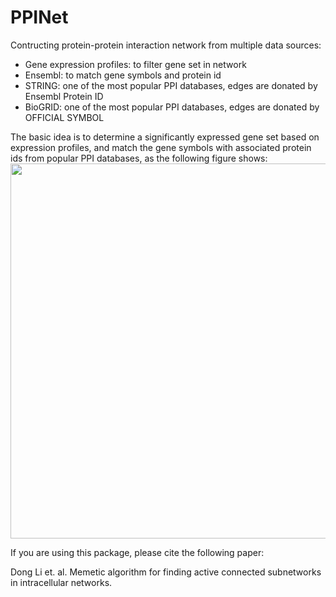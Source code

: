 # PPINet
Contructing protein-protein interaction network from multiple data sources:
- Gene expression profiles: to filter gene set in network
- Ensembl: to match gene symbols and protein id
- STRING: one of the most popular PPI databases, edges are donated by Ensembl Protein ID
- BioGRID: one of the most popular PPI databases, edges are donated by OFFICIAL SYMBOL

The basic idea is to determine a significantly expressed gene set based on expression profiles, and match the gene symbols with associated protein ids from popular PPI databases, as the following figure shows:
<img src="https://github.com/fairmiracle/PPINet/blob/master/preprocess.png" align="center" width="600">

If you are using this package, please cite the following paper:

Dong Li et. al. Memetic algorithm for finding active connected subnetworks in intracellular networks.
